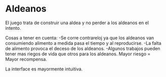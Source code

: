 # Aldeanos
El juego trata de construir una aldea y no perder a los aldeanos en el intento.

Cosas a tener en cuenta:
-Se corre contrareloj ya que los aldeanos van consumiendo alimento a medida pasa el tiempo y al reproducirse.
-La falta de alimento provoca el deceso de los aldeanos.
-Algunos trabajos pueden tener mas riegos de vida que otros para los aldeanos. Mayor riesgo = Mayor recompensa.

La interface es mayormente intuitiva.



